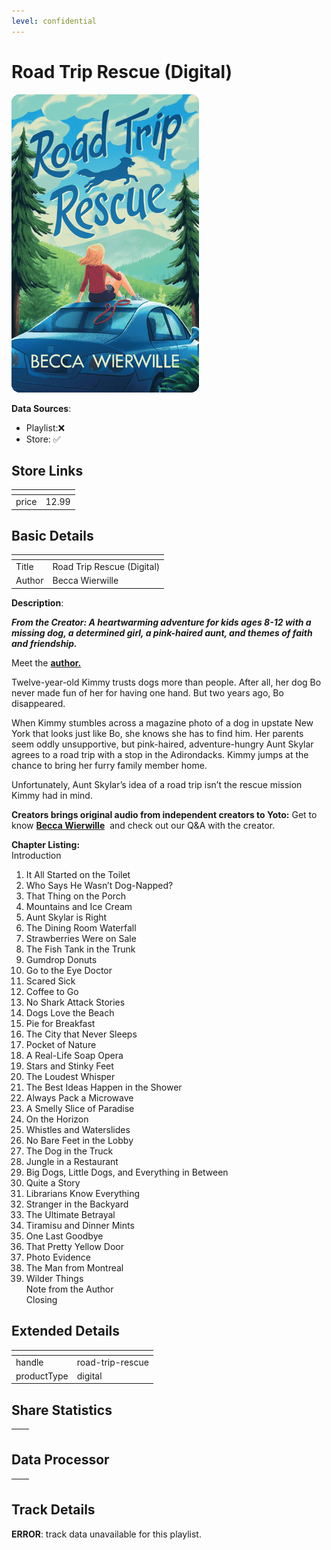 ```yaml
---
level: confidential
---
```

# Road Trip Rescue (Digital)

![card_[aJZX9].png](../../img/cards/card_[aJZX9].png)

**Data Sources**: 

- Playlist:❌
- Store: ✅


## Store Links

| <!-- --> | <!-- --> |
| - | - |
| price | 12.99 |


## Basic Details

| <!-- --> | <!-- --> |
| - | - |
| Title | Road Trip Rescue (Digital) |
| Author | Becca Wierwille |

**Description**:

_**From the Creator: A heartwarming adventure for kids ages 8-12 with a missing dog, a determined girl, a pink-haired aunt, and themes of faith and friendship.**_

Meet the [**author.**](https://yotoplay.com/creators/becca-wierwille "Becca Wierwille profile page")

Twelve-year-old Kimmy trusts dogs more than people. After all, her dog Bo never made fun of her for having one hand. But two years ago, Bo disappeared.

When Kimmy stumbles across a magazine photo of a dog in upstate New York that looks just like Bo, she knows she has to find him. Her parents seem oddly unsupportive, but pink-haired, adventure-hungry Aunt Skylar agrees to a road trip with a stop in the Adirondacks. Kimmy jumps at the chance to bring her furry family member home.

Unfortunately, Aunt Skylar’s idea of a road trip isn’t the rescue mission Kimmy had in mind.

**Creators brings original audio from independent creators to Yoto:** Get to know [**Becca Wierwille**](https://yotoplay.com/creators/becca-wierwille "Becca Wierwille profile page")  and check out our Q&A with the creator.

**Chapter Listing:**  
Introduction   
1. It All Started on the Toilet        
2. Who Says He Wasn’t Dog-Napped?   
3. That Thing on the Porch          
4. Mountains and Ice Cream      
5. Aunt Skylar is Right      
6. The Dining Room Waterfall      
7. Strawberries Were on Sale      
8. The Fish Tank in the Trunk      
9. Gumdrop Donuts      
10. Go to the Eye Doctor      
11. Scared Sick      
12. Coffee to Go      
13. No Shark Attack Stories      
14. Dogs Love the Beach      
15. Pie for Breakfast      
16. The City that Never Sleeps      
17. Pocket of Nature      
18. A Real-Life Soap Opera      
19. Stars and Stinky Feet      
20. The Loudest Whisper      
21. The Best Ideas Happen in the Shower  
22. Always Pack a Microwave      
23. A Smelly Slice of Paradise      
24. On the Horizon      
25. Whistles and Waterslides      
26. No Bare Feet in the Lobby      
27. The Dog in the Truck      
28. Jungle in a Restaurant      
29. Big Dogs, Little Dogs, and Everything in Between      
30. Quite a Story      
31. Librarians Know Everything      
32. Stranger in the Backyard      
33. The Ultimate Betrayal      
34. Tiramisu and Dinner Mints      
35. One Last Goodbye      
36. That Pretty Yellow Door      
37. Photo Evidence      
38. The Man from Montreal      
39. Wilder Things      
Note from the Author      
Closing


## Extended Details

| <!-- --> | <!-- --> |
| - | - |
| handle | road-trip-rescue |
| productType | digital |


## Share Statistics

| <!-- --> | <!-- --> |
| - | - |


## Data Processor

| <!-- --> | <!-- --> |
| - | - |


## Track Details

**ERROR**: track data unavailable for this playlist.
